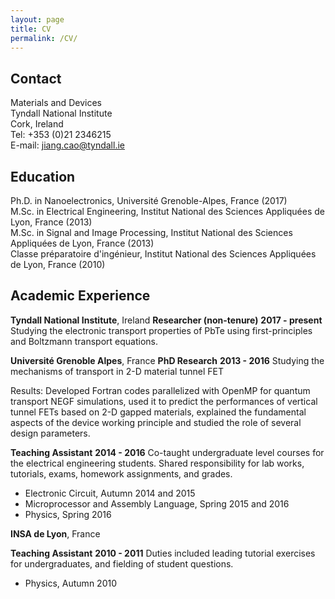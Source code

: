 ```yaml
---
layout: page
title: CV
permalink: /CV/
---
```



## Contact

Materials and Devices   
Tyndall National Institute   
Cork, Ireland   
Tel:     +353 (0)21 2346215                   
E-mail:  jiang.cao@tyndall.ie                 

## Education

Ph.D. in Nanoelectronics, Université Grenoble-Alpes, France (2017)    
M.Sc. in Electrical Engineering, Institut National des Sciences Appliquées de Lyon, France (2013)   
M.Sc. in Signal and Image Processing, Institut National des Sciences Appliquées de Lyon, France (2013)    
Classe préparatoire d'ingénieur, Institut National des Sciences Appliquées de Lyon, France (2010) 

## Academic Experience 

**Tyndall National Institute**, Ireland
**Researcher (non-tenure)**                        **2017 - present**
Studying the electronic transport properties of PbTe using first-principles and Boltzmann transport equations.

**Université Grenoble Alpes**, France
**PhD Research**                                   **2013 - 2016**
Studying the mechanisms of transport in 2-D material tunnel FET

Results: Developed Fortran codes parallelized with OpenMP for quantum
transport NEGF simulations, used it to predict the performances of
vertical tunnel FETs based on 2-D gapped materials, explained the
fundamental aspects of the device working principle and studied the role
of several design parameters.

**Teaching Assistant**                              **2014 - 2016**
Co-taught undergraduate level courses for the electrical engineering
students. Shared responsibility for lab works, tutorials, exams,
homework assignments, and grades.

- Electronic Circuit, Autumn 2014 and 2015
- Microprocessor and Assembly Language, Spring 2015 and 2016
- Physics, Spring 2016

**INSA de Lyon**, France

**Teaching Assistant**                               **2010 - 2011**
Duties included leading tutorial exercises for undergraduates, and
fielding of student questions.

- Physics, Autumn 2010

  





